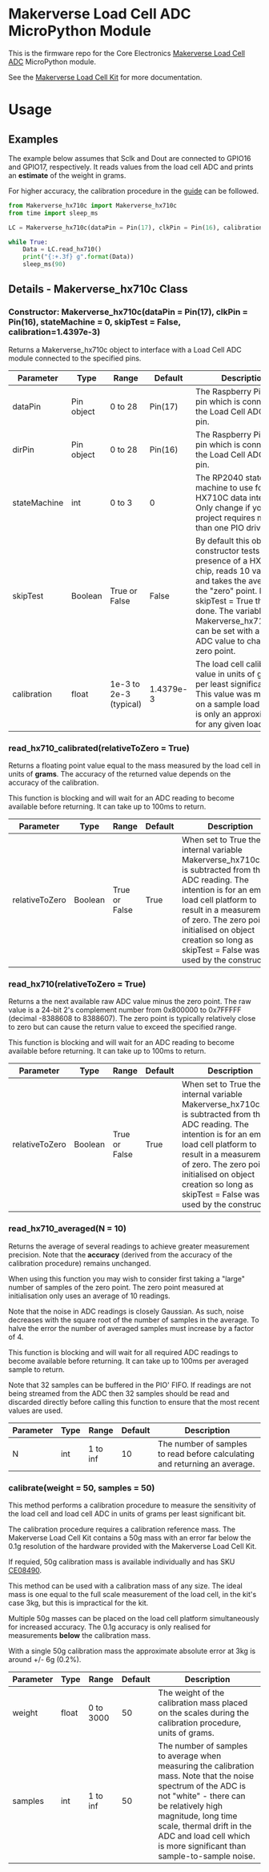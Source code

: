 # Makerverse Load Cell ADC MicroPython Module

This is the firmware repo for the Core Electronics [Makerverse Load Cell ADC](https://core-electronics.com.au/catalog/product/view/sku/ce08248) MicroPython module.

See the [Makerverse Load Cell Kit](https://core-electronics.com.au/tutorials/makerverse-load-cell-kit.html) for more documentation.

# Usage

## Examples

The example below assumes that Sclk and Dout are connected to GPIO16 and GPIO17, respectively. It reads values from the load cell ADC and prints an **estimate** of the weight in grams.

For higher accuracy, the calibration procedure in the [guide](https://core-electronics.com.au/tutorials/makerverse-load-cell-kit.html) can be followed.

```python
from Makerverse_hx710c import Makerverse_hx710c
from time import sleep_ms

LC = Makerverse_hx710c(dataPin = Pin(17), clkPin = Pin(16), calibration=1.4397e-3)

while True:
    Data = LC.read_hx710()
    print("{:+.3f} g".format(Data))
    sleep_ms(90)
```

## Details - Makerverse_hx710c Class

### Constructor: Makerverse_hx710c(dataPin = Pin(17), clkPin = Pin(16), stateMachine = 0, skipTest = False, calibration=1.4397e-3)

Returns a Makerverse_hx710c object to interface with a Load Cell ADC module connected to the specified pins.

Parameter | Type | Range | Default | Description
--- | --- | --- | --- | ---
dataPin | Pin object | 0 to 28 | Pin(17) | The Raspberry Pi Pico pin which is connected to the Load Cell ADC's Dout pin.
dirPin | Pin object | 0 to 28 | Pin(16) | The Raspberry Pi Pico pin which is connected to the Load Cell ADC's Sclk pin.
stateMachine | int | 0 to 3 | 0 | The RP2040 state machine to use for the HX710C data interface. Only change if your project requires more than one PIO driver.
skipTest | Boolean | True or False | False | By default this object constructor tests for the presence of a HX710C chip, reads 10 values, and takes the average as the "zero" point. If skipTest = True this is not done. The variable Makerverse_hx710c.zero can be set with a raw ADC value to change the zero point.
calibration | float | 1e-3 to 2e-3 (typical) | 1.4379e-3 | The load cell calibration value in units of grams per least significant bit. This value was measured on a sample load cell but is only an approximation for any given load cell. 

### read_hx710_calibrated(relativeToZero = True)

Returns a floating point value equal to the mass measured by the load cell in units of **grams**. The accuracy of the returned value depends on the accuracy of the calibration.

This function is blocking and will wait for an ADC reading to become available before returning. It can take up to 100ms to return.

Parameter | Type | Range | Default | Description
--- | --- | --- | --- | ---
relativeToZero | Boolean | True or False | True | When set to True the internal variable Makerverse_hx710c.zero is subtracted from the ADC reading. The intention is for an empty load cell platform to result in a measurement of zero. The zero point is initialised on object creation so long as skipTest = False was used by the constructor.

### read_hx710(relativeToZero = True)

Returns a the next available raw ADC value minus the zero point. The raw value is a 24-bit 2's complement number from 0x800000 to 0x7FFFFF (decimal -8388608 to 8388607). The zero point is typically relatively close to zero but can cause the return value to exceed the specified range.

This function is blocking and will wait for an ADC reading to become available before returning. It can take up to 100ms to return.

Parameter | Type | Range | Default | Description
--- | --- | --- | --- | ---
relativeToZero | Boolean | True or False | True | When set to True the internal variable Makerverse_hx710c.zero is subtracted from the ADC reading. The intention is for an empty load cell platform to result in a measurement of zero. The zero point is initialised on object creation so long as skipTest = False was used by the constructor.


### read_hx710_averaged(N = 10)

Returns the average of several readings to achieve greater measurement precision. Note that the **accuracy** (derived from the accuracy of the calibration procedure) remains unchanged.

When using this function you may wish to consider first taking a "large" number of samples of the zero point. The zero point measured at initialisation only uses an average of 10 readings.

Note that the noise in ADC readings is closely Gaussian. As such, noise decreases with the square root of the number of samples in the average. To halve the error the number of averaged samples must increase by a factor of 4.

This function is blocking and will wait for all required ADC readings to become available before returning. It can take up to 100ms per averaged sample to return.

Note that 32 samples can be buffered in the PIO' FIFO. If readings are not being streamed from the ADC then 32 samples should be read and discarded directly before calling this function to ensure that the most recent values are used.

Parameter | Type | Range | Default | Description
--- | --- | --- | --- | ---
N | int | 1 to inf | 10 | The number of samples to read before calculating and returning an average.

### calibrate(weight = 50, samples = 50)

This method performs a calibration procedure to measure the sensitivity of the load cell and load cell ADC in units of grams per least significant bit.

The calibration procedure requires a calibration reference mass. The Makerverse Load Cell Kit contains a 50g mass with an error far below the 0.1g resolution of the hardware provided with the Makerverse Load Cell Kit.

If requied, 50g calibration mass is available individually and has SKU [CE08490](https://core-electronics.com.au/catalog/product/view/sku/ce08490).

This method can be used with a calibration mass of any size. The ideal mass is one equal to the full scale measurement of the load cell, in the kit's case 3kg, but this is impractical for the kit.

Multiple 50g masses can be placed on the load cell platform simultaneously for increased accuracy. The 0.1g accuracy is only realised for measurements **below** the calibration mass.

With a single 50g calibration mass the approximate absolute error at 3kg is around +/- 6g (0.2%).

Parameter | Type | Range | Default | Description
--- | --- | --- | --- | ---
weight | float | 0 to 3000 | 50 | The weight of the calibration mass placed on the scales during the calibration procedure, units of grams.
samples | int | 1 to inf | 50 | The number of samples to average when measuring the calibration mass. Note that the noise spectrum of the ADC is not "white" - there can be relatively high magnitude, long time scale, thermal drift in the ADC and load cell which is more significant than sample-to-sample noise.